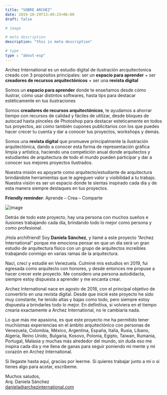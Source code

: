 ```yaml
---
title: "SOBRE ARCHEZ"
date: 2019-10-29T13:49:23+06:00
draft: false

# image

# meta description
description: "this is meta description"

# type
type : "about-esp"
---
```


Archez International es un estudio digital de ilustración arcquitectonica creado con 3 propósitos principales: ser un **espacio para aprender** + ser **creadores de recursos arquitectónicos** + ser una **revista digital**

Somos un **espacio para aprender** donde te enseñamos desde cómo ilustrar, cómo usar distintos softwares, hasta tips para destacar estéticamente en tus ilustraciones

Somos **creadores de recursos arquitectónicos**, te ayudamos a ahorrar tiempo con recursos de calidad y fáciles de utilizar, desde bloques de autocad hasta pinceles de Photoshop para destacar esteticamente en todos tus proyectos, así como también cupones publicitarios con los que puedes hacer crecer tu cuenta y dar a conocer tus proyectos, workshops y demás.

Somos una **revista digital** que promueve principalmente la ilustración arquitectónica, dando a conocer esta forma de representación gráfica limpia y artística, haciendo una competición anual donde arquitectos y estudiantes de arquitectura de todo el mundo pueden participar y dar a conocer sus mejores proyectos ilustrados.

Nuestra misión es apoyarte como arquitecto/estudiante de arquitectura brindándote herramientas que le agreguen valor y visibilidad a tu trabajo. Nuestra visión es ser un espacio donde te sientas inspirado cada día y de esta manera siempre destaques en tus proyectos.

**Friendly reminder**: Aprende – Crea – Comparte

![image](../../images/author.jpg)

Detrás de todo este proyecto, hay una persona con muchos sueños e ilusiones trabajando cada día, brindando todo lo mejor como persona y como profesional.

¡Hola archifriend! Soy **Daniela Sánchez**, y llamé a este proyecto “Archez International” porque me emociona pensar en que un día será un gran estudio de arquitectura físico con un grupo de arquitectos increíbles trabajando conmigo en varias ramas de la arquitectura.

Nací, crecí y estudié en Venezuela. Culminé mis estudios en 2019, fui egresada como arquitecto con honores, y desde entonces me propuse a hacer crecer este proyecto. Me considero una persona autodidacta, siempre estoy dispuesta a aprender y me encanta crear.

Archez International nace en agosto de 2018, con el principal objetivo de convertirlo en una revista digital. Desde que inicié este proyecto he sido muy constante, he tenido altas y bajas como todo, pero siempre estoy dispuesta a brindarles todo lo mejor. En definitiva, si volviera en el tiempo crearía exactamente a Archez International, no le cambiaría nada.

Lo que más me apasiona, es que este proyecto me ha permitido tener muchísimas experiencias en el ámbito arquitectónico con personas de Venezuela, Colombia, México, Argentina, España, Italia, Rusia, Libano, Algeria, Reino Unido, Bulgaria, Kosovo, Polonia, Egipto, Taiwan, Rumania, Portugal, Malasia y muchas más alrededor del mundo, sin duda eso me inspira cada día y me llena de ganas para seguir poniendo mi mente y mi corazón en Archez International.

Si llegaste hasta aquí, gracias por leerme. Si quieres trabajar junto a mí o si tienes algo para acotar, escríbeme.

Muchos saludos,  
Arq. Daniela Sánchez  
daniela@archezinternational.com  